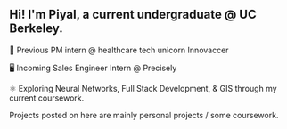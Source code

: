 ## Hi! I'm Piyal, a current undergraduate @ UC Berkeley. 

🧪 Previous PM intern @ healthcare tech unicorn Innovaccer

🖥️ Incoming Sales Engineer Intern @ Precisely

⚛️ Exploring Neural Networks, Full Stack Development, & GIS through my current coursework.

Projects posted on here are mainly personal projects / some coursework. 
